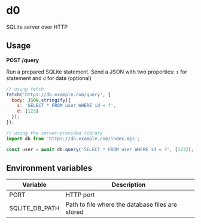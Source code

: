 # d0

SQLite server over HTTP

## Usage

**POST /query**

Run a prepared SQLite statement.
Send a JSON with two properties: `s` for statement and `d` for data (optional)

```js
// using fetch
fetch('https://db.example.com/query', {
  body: JSON.stringify({
    s: 'SELECT * FROM user WHERE id = ?',
    d: [123]
  });
});

// using the server-provided library
import db from 'https://db.example.com/index.mjs';

const user = await db.query('SELECT * FROM user WHERE id = ?', [123]);
```

## Environment variables

| Variable       | Description                                       |
|-|-|
| PORT           | HTTP port                                         |
| SQLITE_DB_PATH | Path to file where the database files are stored  |